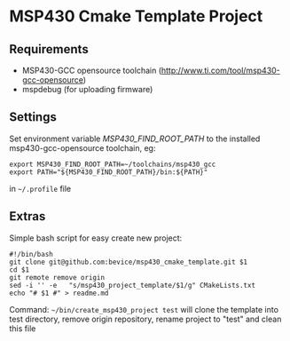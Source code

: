 # MSP430 Cmake Template Project #

## Requirements ##

* MSP430-GCC opensource toolchain (http://www.ti.com/tool/msp430-gcc-opensource)
* mspdebug (for uploading firmware)

## Settings ##

Set environment variable *MSP430_FIND_ROOT_PATH* to the installed msp430-gcc-opensource toolchain, eg: 

    export MSP430_FIND_ROOT_PATH=~/toolchains/msp430_gcc
    export PATH="${MSP430_FIND_ROOT_PATH}/bin:${PATH}"

in ```~/.profile``` file


## Extras ##

Simple bash script for easy create new project:

    #!/bin/bash
    git clone git@github.com:bevice/msp430_cmake_template.git $1
    cd $1
    git remote remove origin
    sed -i '' -e   "s/msp430_project_template/$1/g" CMakeLists.txt
    echo "# $1 #" > readme.md

Command: ```~/bin/create_msp430_project test``` will clone the template into test directory, 
remove origin repository, rename project to "test" and clean this file
